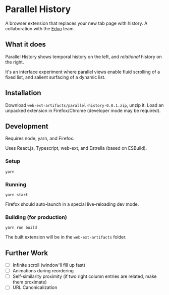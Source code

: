 # Parallel History

A browser extension that replaces your new tab page with history. A collaboration with the [Edvo](https://edvo.com) team.

## What it does

Parallel History shows temporal history on the left, and _relational_ history on the right.

It's an interface experiment where parallel views enable fluid scrolling of a fixed list, and salient surfacing of a dynamic list.

## Installation

Download `web-ext-artifacts/parallel-history-0.0.1.zip`, unzip it. Load an unpacked extension in Firefox/Chrome (developer mode may be required).

## Development

Requires node, yarn, and Firefox.

Uses React.js, Typescript, web-ext, and Estrella (based on ESBuild).

### Setup

```
yarn
```

### Running

```
yarn start
```

Firefox should auto-launch in a special live-reloading dev mode.

### Building (for production)

```
yarn run build
```

The built extension will be in the `web-ext-artifacts` folder.

## Further Work

- [ ] Infinite scroll (window'll fill up fast)
- [ ] Animations during reordering
- [ ] Self-similarity proximity (if two right column entries are related, make them proximate)
- [ ] URL Canonicalization

